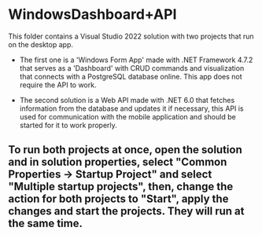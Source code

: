 
# WindowsDashboard+API
 This folder contains a Visual Studio 2022 solution with two projects that run on the desktop app.

- The first one is a 'Windows Form App' made with .NET Framework 4.7.2 that serves as a 'Dashboard' with CRUD commands and visualization that connects with a PostgreSQL database online. This app does not require the API to work.

- The second solution is a Web API made with .NET 6.0 that fetches information from the database and updates it if necessary, this API is used for communication with the mobile application and should be started for it to work properly.


## To run both projects at once, open the solution and in solution properties, select "Common Properties -> Startup Project" and select "Multiple startup projects", then, change the action for both projects to "Start", apply the changes and start the projects. They will run at the same time.